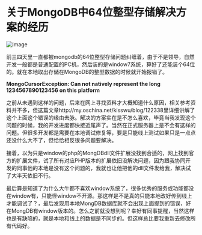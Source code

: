 # 关于MongoDB中64位整型存储解决方案的经历

![image](https://raw.githubusercontent.com/ZYallers/ZYaller/master/upload/image/201508/25/1440488103333803.png)

前三四天里一直都被mongodb的64位整型存储问题纠缠着，由于不是领导，自然开发一般都是普通配置的PC机，然后装的是window7系统，算好了还能装个64位的。就在本地取出存储在MongoDB的整型数据的时候就开始报错了。

**MongoCursorException: Can not natively represent the long 1234567890123456 on this platform**

之前从未遇到这样的问题，后来在网上寻找资料才大概知道什么原因，相关参考资料并不多，但这篇文章http://my.oschina.net/kisswu/blog/122338里详细讲解了这个上面这个错误的缘由去脉。解决的方案实在是不怎么喜欢，毕竟当我发现这个问题的时候，我的开发进度都快接近尾声了。当然在正式服务器上是不会有这样的问题。但很多开发都是需要在本地调试修复等，要是只能线上测试如果只是一点点还没什么大不了，但恰恰相反很多问题要解决。

接着，以为只是window的php的MongDBdll文件扩展没找到合适的，网上找到官方的扩展文件，试了所有对应PHP版本的扩展依旧没解决问题，因为跟我协同开发的同事他的本地是没有这个问题的，我就也让他把他的dll文件发给我，解决试了大半天依旧不行。

最后算是知道了为什么大牛都不喜欢window系统了，很多优秀的服务或功能都没在window有，只能怪window不开源。那这样是不是真的只能本地改好传到线上才能调试了？，最后发现用本地MongDB数据库就不会出现上面提到的错误，好在MongDB有window版本的。怎么之前就没想到呢？幸好有同事提醒，当然这样也是有缺陷的，就是本地和线上的数据是不同步的。但这样总比要我重新去修改所有代码好。